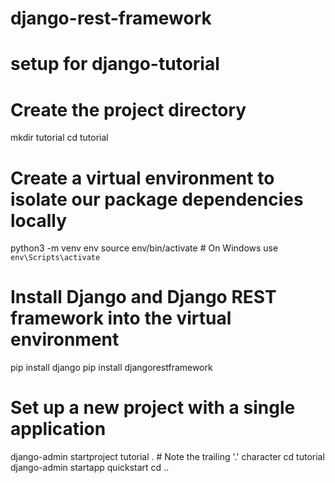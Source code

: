 # django-rest-framework

# setup for django-tutorial

# Create the project directory

mkdir tutorial
cd tutorial

# Create a virtual environment to isolate our package dependencies locally

python3 -m venv env
source env/bin/activate # On Windows use `env\Scripts\activate`

# Install Django and Django REST framework into the virtual environment

pip install django
pip install djangorestframework

# Set up a new project with a single application

django-admin startproject tutorial . # Note the trailing '.' character
cd tutorial
django-admin startapp quickstart
cd ..
